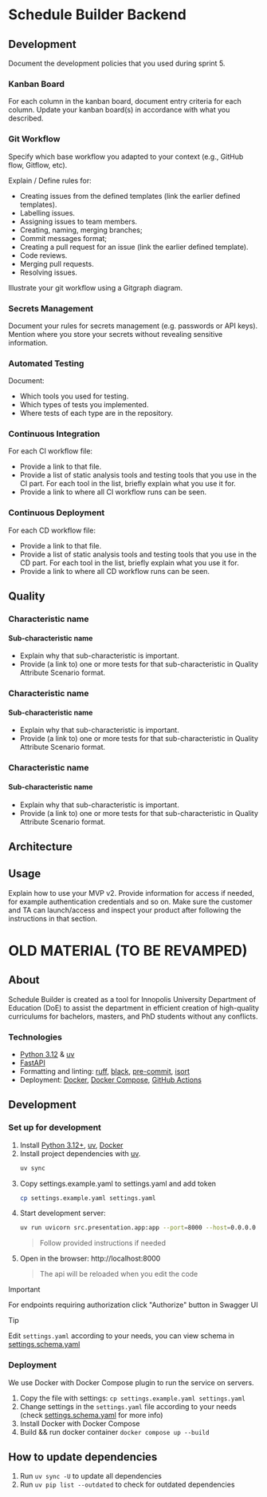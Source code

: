 # Schedule Builder Backend
## Development
Document the development policies that you used during sprint 5.
### Kanban Board
For each column in the kanban board, document entry criteria for each column. Update your kanban board(s) in accordance with what you described.
### Git Workflow
Specify which base workflow you adapted to your context (e.g., GitHub flow, Gitflow, etc). 

Explain / Define rules for: 
- Creating issues from the defined templates (link the 
earlier defined templates).
- Labelling issues. 
- Assigning issues to team members. 
- Creating, naming, merging branches; 
- Commit messages format; 
- Creating a pull request for an issue (link the earlier 
defined template). 
- Code reviews. 
- Merging pull requests. 
- Resolving issues.

Illustrate your git workflow using a Gitgraph diagram. 

### Secrets Management
Document your rules for secrets management (e.g. passwords or API keys). Mention where you store your secrets without revealing sensitive information.

### Automated Testing
Document: 
- Which tools you used for testing. 
- Which types of tests you implemented. 
- Where tests of each type are in the repository.

### Continuous Integration
For each CI workflow file: 
- Provide a link to that file. 
- Provide a list of static analysis tools and testing tools that you use in the CI part. For each tool in the list, briefly explain what you use it for. 
- Provide a link to where all CI workflow runs can be seen.

### Continuous Deployment
For each CD workflow file: 
- Provide a link to that file. 
- Provide a list of static analysis tools and testing tools that you use in the CD part. For each tool in the list, briefly explain what you use it for. 
- Provide a link to where all CD workflow runs can be seen.

## Quality
### Characteristic name
#### Sub-characteristic name
- Explain why that sub-characteristic is important. 
- Provide (a link to) one or more tests for that sub-characteristic in Quality Attribute Scenario format.

### Characteristic name
#### Sub-characteristic name
- Explain why that sub-characteristic is important. 
- Provide (a link to) one or more tests for that sub-characteristic in Quality Attribute Scenario format.

### Characteristic name
#### Sub-characteristic name
- Explain why that sub-characteristic is important. 
- Provide (a link to) one or more tests for that sub-characteristic in Quality Attribute Scenario format.

## Architecture

## Usage
Explain how to use your MVP v2. Provide information for access if needed, for example authentication credentials and so on. Make sure the customer and TA can launch/access and inspect your product after following the instructions in that section.

# OLD MATERIAL (TO BE REVAMPED)
## About

Schedule Builder is created as a tool for Innopolis University Department of Education (DoE) to assist the department in efficient creation of high-quality curriculums for bachelors, masters, and PhD students without any conflicts.

### Technologies
- [Python 3.12](https://www.python.org/downloads/) & [uv](https://docs.astral.sh/uv/)
- [FastAPI](https://fastapi.tiangolo.com/)
- Formatting and linting: [ruff](https://docs.astral.sh/ruff/), [black](https://black.readthedocs.io/en/stable/), [pre-commit](https://pre-commit.com/), [isort](https://github.com/PyCQA/isort)
- Deployment: [Docker](https://www.docker.com/), [Docker Compose](https://docs.docker.com/compose/), [GitHub Actions](https://github.com/features/actions)

## Development

### Set up for development

1. Install [Python 3.12+](https://www.python.org/downloads/), [uv](https://docs.astral.sh/uv/), [Docker](https://docs.docker.com/engine/install/)
2. Install project dependencies with [uv](https://docs.astral.sh/uv/cli/#install).
   ```bash
   uv sync
   ```
3. Copy settings.example.yaml to settings.yaml and add token
   ```bash
   cp settings.example.yaml settings.yaml 
   ```
5. Start development server:
   ```bash
   uv run uvicorn src.presentation.app:app --port=8000 --host=0.0.0.0 --reload
   ```
   > Follow provided instructions if needed
6. Open in the browser: http://localhost:8000
   > The api will be reloaded when you edit the code

> [!IMPORTANT]
> For endpoints requiring authorization click "Authorize" button in Swagger UI

> [!TIP]
> Edit `settings.yaml` according to your needs, you can view schema in [settings.schema.yaml](settings.schema.yaml)

### Deployment

We use Docker with Docker Compose plugin to run the service on servers.

1. Copy the file with settings: `cp settings.example.yaml settings.yaml`
2. Change settings in the `settings.yaml` file according to your needs
   (check [settings.schema.yaml](settings.schema.yaml) for more info)
3. Install Docker with Docker Compose
4. Build && run docker container `docker compose up --build`

## How to update dependencies

1. Run `uv sync -U` to update all dependencies
2. Run `uv pip list --outdated` to check for outdated dependencies
